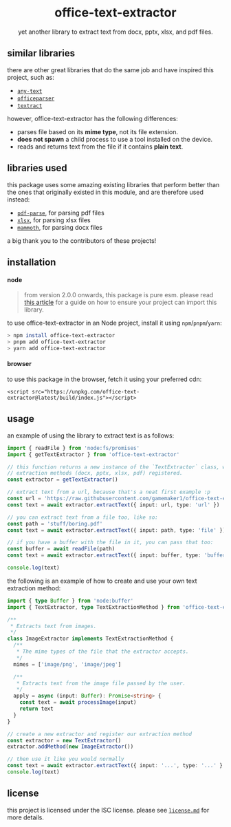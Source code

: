 # <div align="center"> office-text-extractor </div>

<div align="center">

yet another library to extract text from docx, pptx, xlsx, and pdf files.

</div>

## similar libraries

there are other great libraries that do the same job and have inspired this
project, such as:

- [`any-text`](https://github.com/abhinaba-ghosh/any-text)
- [`officeparser`](https://github.com/harshankur/officeParser)
- [`textract`](https://www.npmjs.com/package/textract)

however, office-text-extractor has the following differences:

- parses file based on its **mime type**, not its file extension.
- **does not spawn** a child process to use a tool installed on the device.
- reads and returns text from the file if it contains **plain text**.

## libraries used

this package uses some amazing existing libraries that perform better than the
ones that originally existed in this module, and are therefore used instead:

- [`pdf-parse`](https://www.npmjs.com/package/pdf-parse), for parsing pdf files
- [`xlsx`](https://www.npmjs.com/package/xlsx), for parsing xlsx files
- [`mammoth`](https://www.npmjs.com/package/mammoth), for parsing docx files

a big thank you to the contributors of these projects!

## installation

#### node

> from version 2.0.0 onwards, this package is pure esm. please read
> [this article](https://gist.github.com/sindresorhus/a39789f98801d908bbc7ff3ecc99d99c)
> for a guide on how to ensure your project can import this library.

to use office-text-extractor in an Node project, install it using `npm`/`pnpm`/`yarn`:

```sh
> npm install office-text-extractor
> pnpm add office-text-extractor
> yarn add office-text-extractor
```

#### browser

to use this package in the browser, fetch it using your preferred cdn:

```tsx
<script src="https://unpkg.com/office-text-extractor@latest/build/index.js"></script>
```

## usage

an example of using the library to extract text is as follows:

```ts
import { readFile } from 'node:fs/promises'
import { getTextExtractor } from 'office-text-extractor'

// this function returns a new instance of the `TextExtractor` class, with the default
// extraction methods (docx, pptx, xlsx, pdf) registered.
const extractor = getTextExtractor()

// extract text from a url, because that's a neat first example :p
const url = 'https://raw.githubusercontent.com/gamemaker1/office-text-extractor/rewrite/test/fixtures/docs/pptx.pptx'
const text = await extractor.extractText({ input: url, type: 'url' })

// you can extract text from a file too, like so:
const path = 'stuff/boring.pdf'
const text = await extractor.extractText({ input: path, type: 'file' })

// if you have a buffer with the file in it, you can pass that too:
const buffer = await readFile(path)
const text = await extractor.extractText({ input: buffer, type: 'buffer' })

console.log(text)
```

the following is an example of how to create and use your own text extraction method:

```ts
import { type Buffer } from 'node:buffer'
import { TextExtractor, type TextExtractionMethod } from 'office-text-extractor'

/**
 * Extracts text from images.
 */
class ImageExtractor implements TextExtractionMethod {
  /**
   * The mime types of the file that the extractor accepts.
   */
  mimes = ['image/png', 'image/jpeg']

  /**
   * Extracts text from the image file passed by the user.
   */
  apply = async (input: Buffer): Promise<string> {
    const text = await processImage(input)
    return text
  }
}

// create a new extractor and register our extraction method
const extractor = new TextExtractor()
extractor.addMethod(new ImageExtractor())

// then use it like you would normally
const text = await extractor.extractText({ input: '...', type: '...' }
console.log(text)
```

## license

this project is licensed under the ISC license. please see [`license.md`](./license.md)
for more details.
